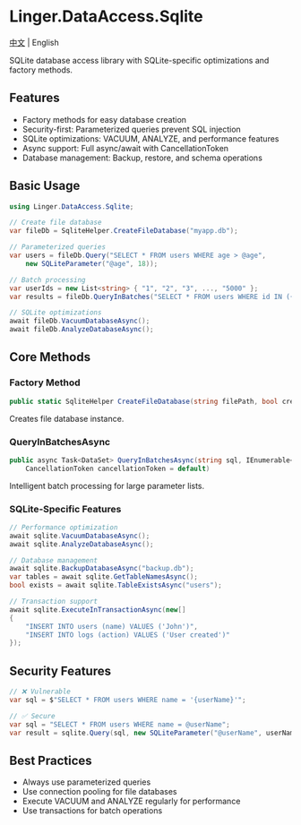# Linger.DataAccess.Sqlite

[中文](README_zh-CN.md) | English

SQLite database access library with SQLite-specific optimizations and factory methods.

## Features

- Factory methods for easy database creation
- Security-first: Parameterized queries prevent SQL injection
- SQLite optimizations: VACUUM, ANALYZE, and performance features
- Async support: Full async/await with CancellationToken
- Database management: Backup, restore, and schema operations

## Basic Usage

```csharp
using Linger.DataAccess.Sqlite;

// Create file database
var fileDb = SqliteHelper.CreateFileDatabase("myapp.db");

// Parameterized queries
var users = fileDb.Query("SELECT * FROM users WHERE age > @age", 
    new SQLiteParameter("@age", 18));

// Batch processing
var userIds = new List<string> { "1", "2", "3", ..., "5000" };
var results = fileDb.QueryInBatches("SELECT * FROM users WHERE id IN ({0})", userIds);

// SQLite optimizations
await fileDb.VacuumDatabaseAsync();
await fileDb.AnalyzeDatabaseAsync();
```

## Core Methods

### Factory Method
```csharp
public static SqliteHelper CreateFileDatabase(string filePath, bool createIfNotExists = true)
```
Creates file database instance.

### QueryInBatchesAsync
```csharp
public async Task<DataSet> QueryInBatchesAsync(string sql, IEnumerable<string> parameters, 
    CancellationToken cancellationToken = default)
```
Intelligent batch processing for large parameter lists.

### SQLite-Specific Features
```csharp
// Performance optimization
await sqlite.VacuumDatabaseAsync();
await sqlite.AnalyzeDatabaseAsync();

// Database management
await sqlite.BackupDatabaseAsync("backup.db");
var tables = await sqlite.GetTableNamesAsync();
bool exists = await sqlite.TableExistsAsync("users");

// Transaction support
await sqlite.ExecuteInTransactionAsync(new[]
{
    "INSERT INTO users (name) VALUES ('John')",
    "INSERT INTO logs (action) VALUES ('User created')"
});
```

## Security Features

```csharp
// ❌ Vulnerable
var sql = $"SELECT * FROM users WHERE name = '{userName}'";

// ✅ Secure
var sql = "SELECT * FROM users WHERE name = @userName";
var result = sqlite.Query(sql, new SQLiteParameter("@userName", userName));
```

## Best Practices

- Always use parameterized queries
- Use connection pooling for file databases
- Execute VACUUM and ANALYZE regularly for performance
- Use transactions for batch operations
